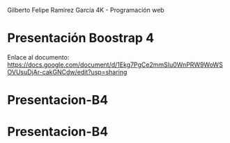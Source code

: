 Gilberto Felipe Ramírez García
4K - Programación web

# Presentación Boostrap 4

Enlace al documento: https://docs.google.com/document/d/1Ekg7PgCe2mmSIu0WnPRW9WoWSOVUsuDjAr-cakGNCdw/edit?usp=sharing 
# Presentacion-B4
# Presentacion-B4

